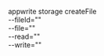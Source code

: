 appwrite storage createFile \
        --fileId="" \
        --file="" \
        --read="" \
        --write=""

